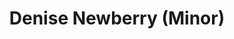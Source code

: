 ---
title: Denise Newberry (Minor)
picture: deniseNewberry.jpg
viewer_title: Denise Newberry
thumbnail: deniseNewberry_t.jpg
alt: Denise Newberry
medium: Pencil
width: 7.5"
height: 9.5"
---